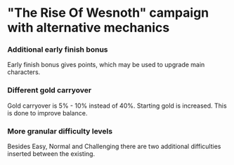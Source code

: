 # "The Rise Of Wesnoth" campaign with alternative mechanics

### Additional early finish bonus
Early finish bonus gives points, which may be used to upgrade main characters. 

### Different gold carryover
Gold carryover is 5% - 10% instead of 40%. Starting gold is increased. This is done to improve balance.

### More granular difficulty levels
Besides Easy, Normal and Challenging there are two additional difficulties inserted between the existing.

